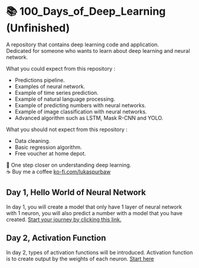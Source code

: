 # 📚 100_Days_of_Deep_Learning (Unfinished)
A repository that contains deep learning code and application.  
Dedicated for someone who wants to learn about deep learning and neural network.

What you could expect from this repository :
* Predictions pipeline.
* Examples of neural network.
* Example of time series prediction.
* Example of natural language processing.
* Example of predicting numbers with neural networks.
* Example of image classification with neural networks.
* Advanced algorithm such as LSTM, Mask R-CNN and YOLO.

What you should not expect from this repository :
* Data cleaning.
* Basic regression algorithm.
* Free voucher at home depot.

🥳 One step closer on understanding deep learning.   
☕ Buy me a coffee [ko-fi.com/lukaspurbaw](ko-fi.com/lukaspurbaw)

## Day 1, Hello World of Neural Network
In day 1, you will create a model that only have 1 layer of neural network with 1 neuron, you will also predict a number with a model that you have created. [Start your journey by clicking this link.](https://colab.research.google.com/github/LukasPurbaW/100_Days_of_Deep_Learning/blob/main/Day_1_Hello_World_of_Neural_Network.ipynb)

## Day 2, Activation Function
In day 2, types of activation functions will be introduced. Activation function is to create output by the weights of each neuron. [Start here](https://colab.research.google.com/github/LukasPurbaW/100_Days_of_Deep_Learning/blob/main/Day_2_Activation_Function.ipynb)
